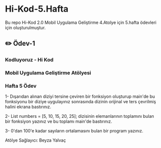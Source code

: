 # Hi-Kod-5.Hafta
Bu repo Hi-Kod 2.0 Mobil Uygulama Geliştirme 4.Atolye için 5.hafta ödevleri için oluşturulmuştur. 

## ✏️ Ödev-1
 
### Kodluyoruz  - Hi Kod  

### Mobil Uygulama Geliştirme Atölyesi 

### Hafta 5 Ödev 

1- Dışarıdan alınan diziyi tersine çeviren bir fonksiyon oluşturup main'de bu fonksiyonu bir diziye uygulayınız sonrasında dizinin orijinal ve ters çevrilmiş halini ekrana bastırınız.

2- List<int> numbers = [5, 10, 15, 20, 25];
dizisinin elemanlarının toplamını bulan bir fonksiyon yazınız ve bu toplamı main'de bastırınız.

3- 0'dan 100'e kadar sayıların ortalamasını bulan bir program yazınız.

Atölye Sağlayıcı: Beyza Yalvaç 
